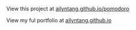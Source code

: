 View this project at [ailyntang.github.io/pomodoro](https://ailyntang.github.io/pomodoro)

View my ful portfolio at [ailyntang.github.io](https://ailyntang.github.io)
